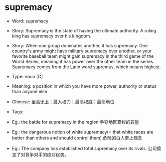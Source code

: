 # supremacy

- Word: supremacy
- Story: Supremacy is the state of having the ultimate authority. A ruling king has supremacy over his kingdom.
- Story: When one group dominates another, it has supremacy. One country's army might have military supremacy over another, or your favorite baseball team might gain supremacy in the third game of the World Series, meaning it has power over the other team in the series. Supremacy comes from the Latin word supremus, which means highest.

- Type: noun [C]
- Meaning: a position in which you have more power, authority or status than anyone else
- Chinese: 至高无上；最大权力；最高权威；最高地位
- Tags: 
- Eg.: the battle for supremacy in the region 争夺地区霸权的较量
- Eg.: the dangerous notion of white supremacy(= that white races are better than others and should control them) 危险的白人至上观念
- Eg.: The company has established total supremacy over its rivals. 公司奠定了对竞争对手的绝对优势。

